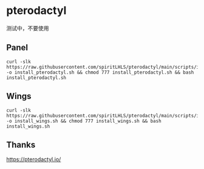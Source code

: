 # pterodactyl

测试中，不要使用

## Panel

```shell
curl -slk https://raw.githubusercontent.com/spiritLHLS/pterodactyl/main/scripts/install_pterodactyl.sh -o install_pterodactyl.sh && chmod 777 install_pterodactyl.sh && bash install_pterodactyl.sh
```

## Wings

```shell
curl -slk https://raw.githubusercontent.com/spiritLHLS/pterodactyl/main/scripts/install_wings.sh -o install_wings.sh && chmod 777 install_wings.sh && bash install_wings.sh
```

## Thanks

https://pterodactyl.io/
